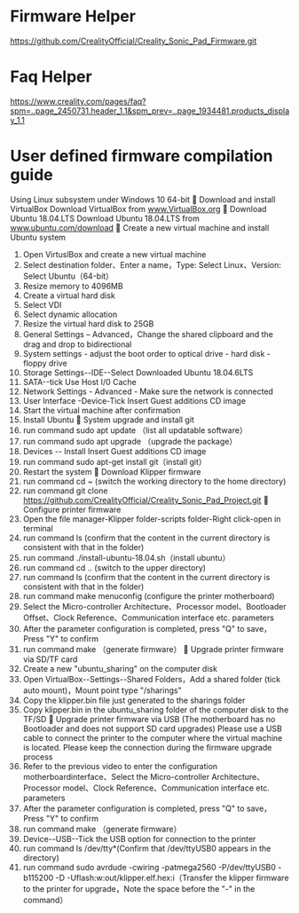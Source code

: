 # __Firmware Helper__

https://github.com/CrealityOfficial/Creality_Sonic_Pad_Firmware.git

# __Faq  Helper__

https://www.creality.com/pages/faq?spm=..page_2450731.header_1.1&spm_prev=..page_1934481.products_display_1.1

# __User defined firmware compilation guide__

Using Linux subsystem under Windows 10 64-bit
	Download and install VirtualBox
Download VirtualBox from www.VirtualBox.org
	Download Ubuntu 18.04.LTS
Download Ubuntu 18.04.LTS from www.ubuntu.com/download
	Create a new virtual machine and install Ubuntu system
1.	Open VirtuslBox and create a new virtual machine
2.	Select destination folder、Enter a name，Type: Select Linux、Version: Select Ubuntu（64-bit）
3.	Resize memory to 4096MB
4.	Create a virtual hard disk
5.	Select VDI
6.	Select dynamic allocation
7.	Resize the virtual hard disk to 25GB
8.	General Settings – Advanced，Change the shared clipboard and the drag and drop to bidirectional
9.	System settings - adjust the boot order to optical drive - hard disk - floppy drive
10.	Storage Settings--IDE--Select Downloaded Ubuntu 18.04.6LTS
11.	SATA--tick Use Host I/0 Cache
12.	Network Settings - Advanced - Make sure the network is connected
13.	User Interface -Device-Tick Insert Guest additions CD image
14.	Start the virtual machine after confirmation
15.	Install Ubuntu
	System upgrade and install git 
1.	run command  sudo apt update （list all updatable software）
2.	run command  sudo apt upgrade  （upgrade the package）
3.	Devices -- Install Insert Guest additions CD image
4.	run command  sudo apt-get install git（install git）
5.	Restart the system
	Download Klipper firmware
1.	run command cd ~ (switch the working directory to the home directory)
2.	run command git clone  
   https://github.com/CrealityOfficial/Creality_Sonic_Pad_Project.git
	Configure printer firmware
1.	Open the file manager-Klipper folder-scripts folder-Right click-open in terminal
2.	run command ls (confirm that the content in the current directory is consistent with that in the folder)
3.	run command ./install-ubuntu-18.04.sh（install ubuntu）
4.	run command cd .. (switch to the upper directory)
5.	run command ls (confirm that the content in the current directory is consistent with that in the folder)
6.	run command make menuconfig (configure the printer motherboard)
7.	Select the Micro-controller Architecture、Processor model、Bootloader Offset、Clock Reference、Communication interface etc. parameters
8.	After the parameter configuration is completed, press "Q" to save，Press "Y" to confirm
9.	run command make （generate firmware）
	Upgrade printer firmware via SD/TF card
1.	Create a new "ubuntu_sharing" on the computer disk
2.	Open VirtualBox--Settings--Shared Folders，Add a shared folder (tick auto mount)，Mount point type "/sharings"
3.	Copy the klipper.bin file just generated to the sharings folder
4.	Copy klipper.bin in the ubuntu_sharing folder of the computer disk to the TF/SD
	Upgrade printer firmware via USB
(The motherboard has no Bootloader and does not support SD card upgrades)
Please use a USB cable to connect the printer to the computer 
where the virtual machine is located. Please keep the connection 
during the firmware upgrade process
1.	Refer to the previous video to enter the configuration  motherboardinterface、Select the Micro-controller Architecture、 Processor model、Clock Reference、Communication interface etc. parameters
2.	After the parameter configuration is completed, press "Q" to save，Press "Y" to confirm
3.	run command make （generate firmware）
4.	Device--USB--Tick the USB option for connection to the printer
5.	run command ls /dev/tty*(Confirm that /dev/ttyUSB0 appears in the directory)
6.	run command sudo avrdude -cwiring -patmega2560 -P/dev/ttyUSB0 -b115200 -D -Uflash:w:out/klipper.elf.hex:i（Transfer the klipper firmware to the printer for upgrade，Note the space before the "-" in the command）
